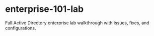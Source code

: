 # enterprise-101-lab
Full Active Directory enterprise lab walkthrough with issues, fixes, and configurations.
